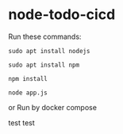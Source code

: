 # node-todo-cicd

Run these commands:


`sudo apt install nodejs`


`sudo apt install npm`


`npm install`

`node app.js`

or Run by docker compose

test test

